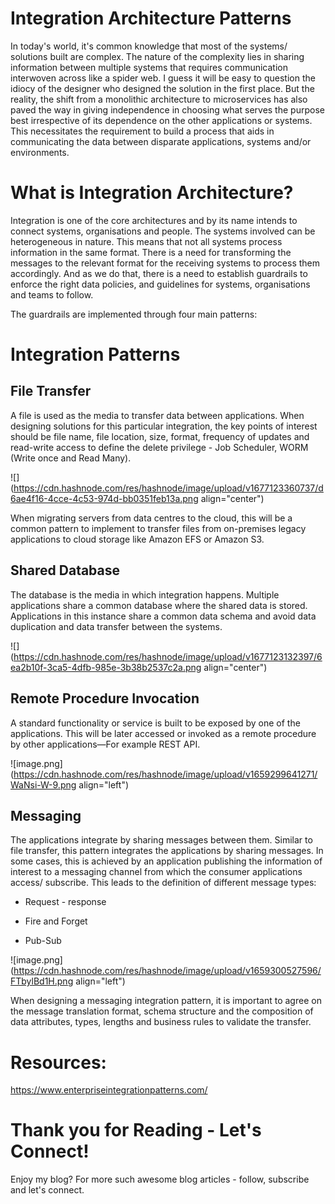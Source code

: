 # Integration Architecture Patterns

In today's world, it's common knowledge that most of the systems/ solutions built are complex. The nature of the complexity lies in sharing information between multiple systems that requires communication interwoven across like a spider web. I guess it will be easy to question the idiocy of the designer who designed the solution in the first place. But the reality, the shift from a monolithic architecture to microservices has also paved the way in giving independence in choosing what serves the purpose best irrespective of its dependence on the other applications or systems. This necessitates the requirement to build a process that aids in communicating the data between disparate applications, systems and/or environments.

# What is Integration Architecture?

Integration is one of the core architectures and by its name intends to connect systems, organisations and people. The systems involved can be heterogeneous in nature. This means that not all systems process information in the same format. There is a need for transforming the messages to the relevant format for the receiving systems to process them accordingly. And as we do that, there is a need to establish guardrails to enforce the right data policies, and guidelines for systems, organisations and teams to follow.

The guardrails are implemented through four main patterns:

# Integration Patterns

## File Transfer

A file is used as the media to transfer data between applications. When designing solutions for this particular integration, the key points of interest should be file name, file location, size, format, frequency of updates and read-write access to define the delete privilege - Job Scheduler, WORM (Write once and Read Many).

![](https://cdn.hashnode.com/res/hashnode/image/upload/v1677123360737/d6ae4f16-4cce-4c53-974d-bb0351feb13a.png align="center")

When migrating servers from data centres to the cloud, this will be a common pattern to implement to transfer files from on-premises legacy applications to cloud storage like Amazon EFS or Amazon S3.

## Shared Database

The database is the media in which integration happens. Multiple applications share a common database where the shared data is stored. Applications in this instance share a common data schema and avoid data duplication and data transfer between the systems.

![](https://cdn.hashnode.com/res/hashnode/image/upload/v1677123132397/6ea2b10f-3ca5-4dfb-985e-3b38b2537c2a.png align="center")

## Remote Procedure Invocation

A standard functionality or service is built to be exposed by one of the applications. This will be later accessed or invoked as a remote procedure by other applications—For example REST API.

![image.png](https://cdn.hashnode.com/res/hashnode/image/upload/v1659299641271/WaNsi-W-9.png align="left")

## Messaging

The applications integrate by sharing messages between them. Similar to file transfer, this pattern integrates the applications by sharing messages. In some cases, this is achieved by an application publishing the information of interest to a messaging channel from which the consumer applications access/ subscribe. This leads to the definition of different message types:

* Request - response
    
* Fire and Forget
    
* Pub-Sub
    

![image.png](https://cdn.hashnode.com/res/hashnode/image/upload/v1659300527596/FTbylBd1H.png align="left")

When designing a messaging integration pattern, it is important to agree on the message translation format, schema structure and the composition of data attributes, types, lengths and business rules to validate the transfer.

# Resources:

https://www.enterpriseintegrationpatterns.com/

# Thank you for Reading - Let's Connect!

Enjoy my blog? For more such awesome blog articles - follow, subscribe and let's connect.